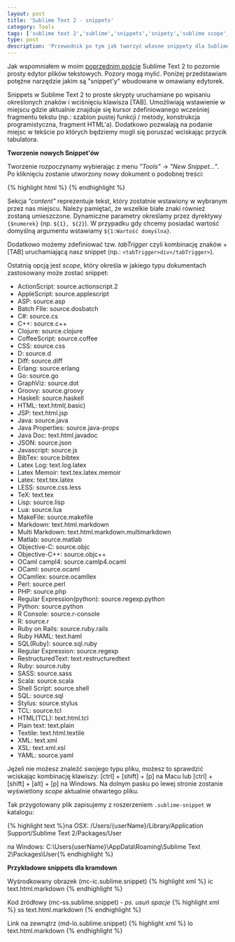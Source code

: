 ```yaml
---
layout: post
title: 'Sublime Text 2 - snippets'
category: Tools
tags: ['sublime text 2','sublime','snippets','snipety','sublime scope','tabTrigger']
type: post
description: 'Przewodnik po tym jak tworzyć własne snippety dla Sublime Text 2.'
---
```

Jak wspomniałem w moim [poprzednim poście](/2012/10/05/sublimeText2/) Sublime Text 2 to pozornie prosty edytor plików tekstowych. Pozory mogą mylić. Poniżej przedstawiam potężne narzędzie jakim są "snippet'y" wbudowane w omawiany edytorek.

Snippets w Sublime Text 2 to proste skrypty uruchamiane po wpisaniu określonych znaków i wciśnięciu klawisza [TAB].
Umożliwiają wstawienie w miejscu gdzie aktualnie znajduje się kursor zdefiniowanego wcześniej fragmentu tekstu (np.: szablon pustej funkcji / metody, konstrukcja programistyczna, fragment HTML'a). Dodatkowo pozwalają na podanie miejsc w tekście po których będziemy mogli się poruszać wciskając przycik tabulatora.

__Tworzenie nowych Snippet'ów__

Tworzenie rozpoczynamy wybierając z menu _"Tools"_ -> _"New Snippet..."_. Po kliknięciu zostanie utworzony nowy dokument o podobnej treści:

{% highlight html %}<snippet>
<content><![CDATA[
Hello, ${1:this} is a ${2:snippet}.
]]></content>
	<!-- Optional: Set a tabTrigger to define how to trigger the snippet -->
	<!-- <tabTrigger>hello</tabTrigger> -->
	<!-- Optional: Set a scope to limit where the snippet will trigger -->
	<!-- <scope>source.python</scope> -->
</snippet>
{% endhighlight %}

Sekcja _"content"_ reprezentuje tekst, który zostatnie wstawiony w wybranym przez nas miejscu. Należy pamiętać, że wszelkie białe znaki również zostaną umieszczone. Dynamiczne parametry określamy przez dyrektywy ``{$numerek}`` (np. ``${1}, ${2}``). W przypadku gdy chcemy posiadać wartość domyślną argumentu wstawiamy ``${1:Wartość domyślna}``.

Dodatkowo możemy zdefiniować tzw. _tabTrigger_ czyli kombinację znaków + [TAB] uruchamiającą nasz snippet (np.: ``<tabTrigger>div</tabTrigger>``).

Ostatnią opcją jest _scope_, który określa w jakiego typu dokumentach zastosowany może zostać snippet:

- ActionScript: source.actionscript.2
- AppleScript: source.applescript
- ASP: source.asp
- Batch FIle: source.dosbatch
- C#: source.cs
- C++: source.c++
- Clojure: source.clojure
- CoffeeScript: source.coffee
- CSS: source.css
- D: source.d
- Diff: source.diff
- Erlang: source.erlang
- Go: source.go
- GraphViz: source.dot
- Groovy: source.groovy
- Haskell: source.haskell
- HTML: text.html(.basic)
- JSP: text.html.jsp
- Java: source.java
- Java Properties: source.java-props
- Java Doc: text.html.javadoc
- JSON: source.json
- Javascript: source.js
- BibTex: source.bibtex
- Latex Log: text.log.latex
- Latex Memoir: text.tex.latex.memoir
- Latex: text.tex.latex
- LESS: source.css.less
- TeX: text.tex
- Lisp: source.lisp
- Lua: source.lua
- MakeFile: source.makefile
- Markdown: text.html.markdown
- Multi Markdown: text.html.markdown.multimarkdown
- Matlab: source.matlab
- Objective-C: source.objc
- Objective-C++: source.objc++
- OCaml campl4: source.camlp4.ocaml
- OCaml: source.ocaml
- OCamllex: source.ocamllex
- Perl: source.perl
- PHP: source.php
- Regular Expression(python): source.regexp.python
- Python: source.python
- R Console: source.r-console
- R: source.r
- Ruby on Rails: source.ruby.rails
- Ruby HAML: text.haml
- SQL(Ruby): source.sql.ruby
- Regular Expression: source.regexp
- RestructuredText: text.restructuredtext
- Ruby: source.ruby
- SASS: source.sass
- Scala: source.scala
- Shell Script: source.shell
- SQL: source.sql
- Stylus: source.stylus
- TCL: source.tcl
- HTML(TCL): text.html.tcl
- Plain text: text.plain
- Textile: text.html.textile
- XML: text.xml
- XSL: text.xml.xsl
- YAML: source.yaml

Jężeli nie możesz znaleźć swojego typu pliku, możesz to sprawdzić wciskając kombinację klawiszy: [ctrl] + [shift] + [p] na Macu lub [ctrl] + [shift] + [alt] + [p] na Windows. Na dolnym pasku po lewej stronie zostanie wyświetlony _scope_ aktualnie otwartego pliku.

Tak przygotowany plik zapisujemy z roszerzeniem ``.sublime-snippet`` w katalogu: 

{% highlight text %}na OSX:
/Users/{userName}/Library/Application Support/Sublime Text 2/Packages/User

na Windows:
C:\Users\{userName}\AppData\Roaming\Sublime Text 2\Packages\User{% endhighlight %}

__Przykładowe snippets dla kramdown__

Wyśrodkowany obrazek (mc-ic.sublime.snippet)
{% highlight xml %}<snippet>
<content><![CDATA[
{:.center}
![${2:alt}](${1:url})
]]></content>
	<tabTrigger>ic</tabTrigger>
	<scope>text.html.markdown</scope>
</snippet>{% endhighlight %}

Kod źródłowy (mc-ss.sublime.snippet) - _ps. usuń spacje_
{% highlight xml %}<snippet>
<content><![CDATA[
{ % highlight ${1:html} % }${2:tutaj wstaw kod}{ % endhighlight % }
]]></content>
	<tabTrigger>ss</tabTrigger>
	<scope>text.html.markdown</scope>
</snippet>{% endhighlight %}

Link na zewnątrz (md-lo.sublime.snippet)
{% highlight xml %}<snippet>
<content><![CDATA[
[$1]($2){:target="_blank"}{:rel="nofollow"}
]]></content>
	<tabTrigger>lo</tabTrigger>
	<scope>text.html.markdown</scope>
</snippet>
{% endhighlight %}
